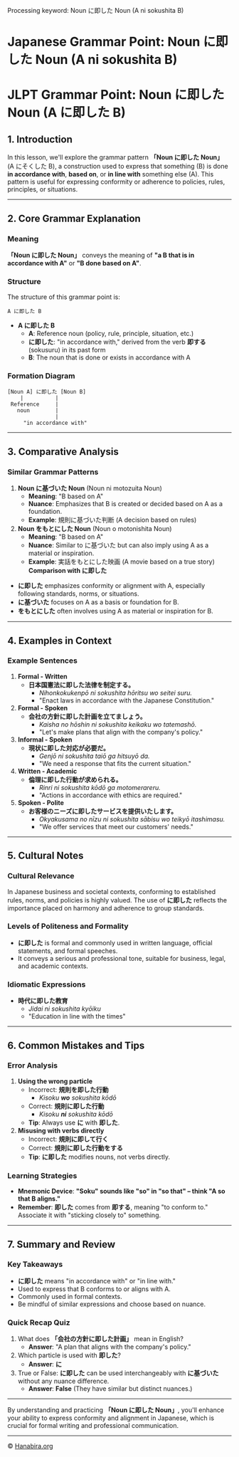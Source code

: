 Processing keyword: Noun に即した Noun (A ni sokushita B)
# Japanese Grammar Point: Noun に即した Noun (A ni sokushita B)
# JLPT Grammar Point: Noun に即した Noun (A に即した B)
## 1. Introduction
In this lesson, we'll explore the grammar pattern **「Noun に即した Noun」** (A にそくした B), a construction used to express that something (B) is done **in accordance with**, **based on**, or **in line with** something else (A). This pattern is useful for expressing conformity or adherence to policies, rules, principles, or situations.

---
## 2. Core Grammar Explanation
### Meaning
**「Noun に即した Noun」** conveys the meaning of **"a B that is in accordance with A"** or **"B done based on A"**.
### Structure
The structure of this grammar point is:
```
A に即した B
```
- **A に即した B**
  - **A**: Reference noun (policy, rule, principle, situation, etc.)
  - **に即した**: "in accordance with," derived from the verb **即する** (sokusuru) in its past form
  - **B**: The noun that is done or exists in accordance with A
### Formation Diagram
```plaintext
[Noun A] に即した [Noun B]
    |          |
 Reference     |
   noun        |
               |
     "in accordance with"
```
---
## 3. Comparative Analysis
### Similar Grammar Patterns
1. **Noun に基づいた Noun** (Noun ni motozuita Noun)
   - **Meaning**: "B based on A"
   - **Nuance**: Emphasizes that B is created or decided based on A as a foundation.
   - **Example**: 規則に基づいた判断 (A decision based on rules)
2. **Noun をもとにした Noun** (Noun o motonishita Noun)
   - **Meaning**: "B based on A"
   - **Nuance**: Similar to に基づいた but can also imply using A as a material or inspiration.
   - **Example**: 実話をもとにした映画 (A movie based on a true story)
**Comparison with に即した**
- **に即した** emphasizes conformity or alignment with A, especially following standards, norms, or situations.
- **に基づいた** focuses on A as a basis or foundation for B.
- **をもとにした** often involves using A as material or inspiration for B.
---
## 4. Examples in Context
### Example Sentences
1. **Formal - Written**
   - **日本国憲法に即した法律を制定する。**
     - *Nihonkokukenpō ni sokushita hōritsu wo seitei suru.*
     - "Enact laws in accordance with the Japanese Constitution."
2. **Formal - Spoken**
   - **会社の方針に即した計画を立てましょう。**
     - *Kaisha no hōshin ni sokushita keikaku wo tatemashō.*
     - "Let's make plans that align with the company's policy."
3. **Informal - Spoken**
   - **現状に即した対応が必要だ。**
     - *Genjō ni sokushita taiō ga hitsuyō da.*
     - "We need a response that fits the current situation."
4. **Written - Academic**
   - **倫理に即した行動が求められる。**
     - *Rinri ni sokushita kōdō ga motomerareru.*
     - "Actions in accordance with ethics are required."
5. **Spoken - Polite**
   - **お客様のニーズに即したサービスを提供いたします。**
     - *Okyakusama no nīzu ni sokushita sābisu wo teikyō itashimasu.*
     - "We offer services that meet our customers' needs."
---
## 5. Cultural Notes
### Cultural Relevance
In Japanese business and societal contexts, conforming to established rules, norms, and policies is highly valued. The use of **に即した** reflects the importance placed on harmony and adherence to group standards.
### Levels of Politeness and Formality
- **に即した** is formal and commonly used in written language, official statements, and formal speeches.
- It conveys a serious and professional tone, suitable for business, legal, and academic contexts.
### Idiomatic Expressions
- **時代に即した教育**
  - *Jidai ni sokushita kyōiku*
  - "Education in line with the times"
---
## 6. Common Mistakes and Tips
### Error Analysis
1. **Using the wrong particle**
   - Incorrect: **規則を即した行動**
     - *Kisoku **wo** sokushita kōdō*
   - Correct: **規則に即した行動**
     - *Kisoku **ni** sokushita kōdō*
   - **Tip**: Always use **に** with **即した**.
2. **Misusing with verbs directly**
   - Incorrect: **規則に即して行く**
   - Correct: **規則に即した行動をする**
   - **Tip**: **に即した** modifies nouns, not verbs directly.
### Learning Strategies
- **Mnemonic Device**: **"Soku" sounds like "so" in "so that" – think "A so that B aligns."**
- **Remember**: **即した** comes from **即する**, meaning "to conform to." Associate it with "sticking closely to" something.
---
## 7. Summary and Review
### Key Takeaways
- **に即した** means "in accordance with" or "in line with."
- Used to express that B conforms to or aligns with A.
- Commonly used in formal contexts.
- Be mindful of similar expressions and choose based on nuance.
### Quick Recap Quiz
1. What does **「会社の方針に即した計画」** mean in English?
   - **Answer**: "A plan that aligns with the company's policy."
2. Which particle is used with **即した**?
   - **Answer**: **に**
3. True or False: **に即した** can be used interchangeably with **に基づいた** without any nuance difference.
   - **Answer**: **False** (They have similar but distinct nuances.)
---
By understanding and practicing **「Noun に即した Noun」**, you'll enhance your ability to express conformity and alignment in Japanese, which is crucial for formal writing and professional communication.


---

© [Hanabira.org](https://hanabira.org)
